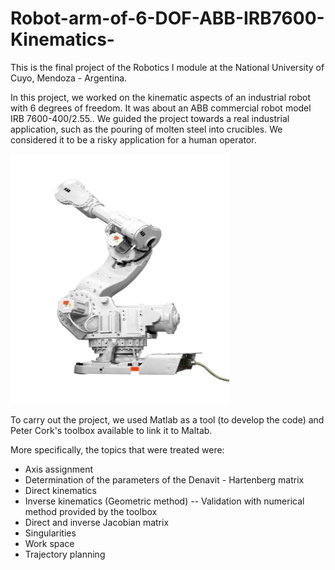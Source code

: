 # Robot-arm-of-6-DOF-ABB-IRB7600-Kinematics-

This is the final project of the Robotics I module at the National University of Cuyo, Mendoza - Argentina.

In this project, we worked on the kinematic aspects of an industrial robot with 6 degrees of freedom. It was about an ABB commercial robot model IRB 7600-400/2.55..
We guided the project towards a real industrial application, such as the pouring of molten steel into crucibles. We considered it to be a risky application for a human operator.


<img src="/img/RobotArm7600.jpg" alt="Robot"
	title="Rbot Arm ABB" width="350" height="400" />




To carry out the project, we used Matlab as a tool (to develop the code) and Peter Cork's toolbox available to link it to Maltab.

More specifically, the topics that were treated were:

<ul>
<li>Axis assignment</li>
<li>Determination of the parameters of the Denavit - Hartenberg matrix</li>
<li>Direct kinematics</li>
<li>Inverse kinematics (Geometric method) -- Validation with numerical method provided by the toolbox</li>
<li>Direct and inverse Jacobian matrix</li>
<li>Singularities</li>
<li>Work space</li>
<li>Trajectory planning</li>
</ul>




